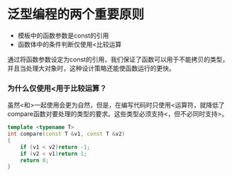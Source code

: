 # 泛型编程的两个重要原则

- 模板中的函数参数是const的引用
- 函数体中的条件判断仅使用<比较运算

通过将函数参数设定为const的引用，我们保证了函数可以用于不能拷贝的类型，并且当处理大对象时，这种设计策略还能使函数运行的更快。

### 为什么仅使用<用于比较运算？

虽然<和>一起使用会更为自然，但是，在编写代码时只使用<运算符，就降低了compare函数对要处理的类型的要求。这些类型必须支持<，但不必同时支持>。

~~~c++
template <typename T>
int compare(const T &v1, const T &v2)
{
	if (v1 < v2)return -1;
	if (v2 < v1)return 1;
	return 0;
}
~~~

